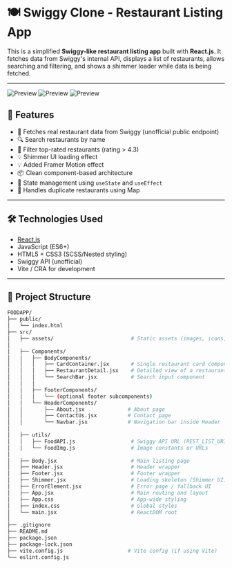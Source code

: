 # 🍽️ Swiggy Clone - Restaurant Listing App

This is a simplified **Swiggy-like restaurant listing app** built with **React.js**. It fetches data from Swiggy's internal API, displays a list of restaurants, allows searching and filtering, and shows a shimmer loader while data is being fetched.

---

![Preview](https://github.com/user-attachments/assets/3f92fc86-0277-49a4-bcb7-b770ceb6c998)
![Preview](https://github.com/user-attachments/assets/cfc0d673-dffd-4790-a0c0-40718d5487d0)
![Preview](https://github.com/user-attachments/assets/eb457b3d-9df6-47f8-b210-7ae98ff1dc0e)



## 🚀 Features

- 🛒 Fetches real restaurant data from Swiggy (unofficial public endpoint)
- 🔍 Search restaurants by name
- 🌟 Filter top-rated restaurants (rating > 4.3)
- 💡 Shimmer UI loading effect
- 💡 Added Framer Motion effect
- 📦 Clean component-based architecture
- 🔄 State management using `useState` and `useEffect`
- 🧹 Handles duplicate restaurants using Map

---

## 🛠️ Technologies Used

- [React.js](https://reactjs.org/)
- JavaScript (ES6+)
- HTML5 + CSS3 (SCSS/Nested styling)
- Swiggy API (unofficial)
- Vite / CRA for development

---

## 📂 Project Structure
```bash
FOODAPP/
├── public/
│   └── index.html
├── src/
│   ├── assets/                         # Static assets (images, icons, etc.)
│
│   ├── Components/
│   │   ├── BodyComponents/
│   │   │   ├── CardContainer.jsx       # Single restaurant card component
│   │   │   ├── RestaurantDetail.jsx    # Detailed view of a restaurant (optional/extra)
│   │   │   └── SearchBar.jsx           # Search input component
│   │   │
│   │   ├── FooterComponents/
│   │   │   └── (optional footer subcomponents)
│   │   └── HeaderComponents/
│   │       ├── About.jsx              # About page
│   │       ├── ContactUs.jsx          # Contact page
│   │       └── Navbar.jsx             # Navigation bar inside Header
│
│   ├── utils/
│   │   ├── FoodAPI.js                  # Swiggy API URL (REST_LIST_URI)
│   │   └── FoodImg.js                  # Image constants or URLs
│
│   ├── Body.jsx                        # Main listing page
│   ├── Header.jsx                      # Header wrapper
│   ├── Footer.jsx                      # Footer wrapper
│   ├── Shimmer.jsx                     # Loading skeleton (Shimmer UI)
│   ├── ErrorElement.jsx                # Error page / fallback UI
│   ├── App.jsx                         # Main routing and layout
│   ├── App.css                         # App-wide styling
│   ├── index.css                       # Global styles
│   └── main.jsx                        # ReactDOM root
│
├── .gitignore
├── README.md
├── package.json
├── package-lock.json
├── vite.config.js                     # Vite config (if using Vite)
└── eslint.config.js
